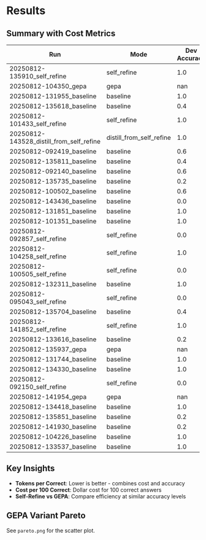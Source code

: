 # Results

## Summary with Cost Metrics

| Run | Mode | Dev Accuracy | Test Accuracy | Avg Tokens | Tokens/Correct | Cost/100 Correct |
|-----|------|--------------|---------------|------------|----------------|------------------|
| 20250812-135910_self_refine | self_refine | 1.0 | 1.0 | 19.2 | 19.2 | $0.0038 |
| 20250812-104350_gepa | gepa | nan | 1.0 | nan | 92.0 | $0.0184 |
| 20250812-131955_baseline | baseline | 1.0 | 1.0 | 96.4 | 96.4 | $0.0193 |
| 20250812-135618_baseline | baseline | 0.4 | 0.2 | 99.0 | 247.5 | $0.0495 |
| 20250812-101433_self_refine | self_refine | 1.0 | 1.0 | 15.8 | 15.8 | $0.0032 |
| 20250812-143528_distill_from_self_refine | distill_from_self_refine | 1.0 | 1.0 | 606.8 | 606.8 | $0.1214 |
| 20250812-092419_baseline | baseline | 0.6 | 0.4 | 7.0 | 11.666666666666668 | $0.0023 |
| 20250812-135811_baseline | baseline | 0.4 | 0.2 | 105.4 | 263.5 | $0.0527 |
| 20250812-092140_baseline | baseline | 0.6 | 0.4 | 7.0 | 11.666666666666668 | $0.0023 |
| 20250812-135735_baseline | baseline | 0.2 | 0.2 | 94.6 | 472.99999999999994 | $0.0946 |
| 20250812-100502_baseline | baseline | 0.6 | 0.4 | 7.0 | 11.666666666666668 | $0.0023 |
| 20250812-143436_baseline | baseline | 0.0 | 0.2 | 86.2 | ∞ | ∞ |
| 20250812-131851_baseline | baseline | 1.0 | 1.0 | 98.4 | 98.4 | $0.0197 |
| 20250812-101351_baseline | baseline | 1.0 | 1.0 | 94.0 | 94.0 | $0.0188 |
| 20250812-092857_self_refine | self_refine | 0.0 | 0.0 | 7.0 | ∞ | ∞ |
| 20250812-104258_self_refine | self_refine | 1.0 | 1.0 | 16.2 | 16.2 | $0.0032 |
| 20250812-100505_self_refine | self_refine | 0.0 | 0.0 | 7.0 | ∞ | ∞ |
| 20250812-132311_baseline | baseline | 1.0 | 1.0 | 95.6 | 95.6 | $0.0191 |
| 20250812-095043_self_refine | self_refine | 0.0 | 0.0 | 7.0 | ∞ | ∞ |
| 20250812-135704_baseline | baseline | 0.4 | 0.0 | 95.8 | 239.49999999999997 | $0.0479 |
| 20250812-141852_self_refine | self_refine | 1.0 | 1.0 | 519.4 | 519.4 | $0.1039 |
| 20250812-133616_baseline | baseline | 0.2 | 0.2 | 2.0 | 10.0 | $0.0020 |
| 20250812-135937_gepa | gepa | nan | 0.4 | nan | 253.99999999999997 | $0.0508 |
| 20250812-131744_baseline | baseline | 1.0 | 1.0 | 97.8 | 97.8 | $0.0196 |
| 20250812-134330_baseline | baseline | 1.0 | 1.0 | 91.0 | 91.0 | $0.0182 |
| 20250812-092150_self_refine | self_refine | 0.0 | 0.0 | 7.0 | ∞ | ∞ |
| 20250812-141954_gepa | gepa | nan | 0.0 | nan | ∞ | ∞ |
| 20250812-134418_baseline | baseline | 1.0 | 1.0 | 92.2 | 92.2 | $0.0184 |
| 20250812-135851_baseline | baseline | 0.2 | 0.2 | 97.2 | 486.0 | $0.0972 |
| 20250812-141930_baseline | baseline | 0.2 | 0.0 | 96.8 | 483.99999999999994 | $0.0968 |
| 20250812-104226_baseline | baseline | 1.0 | 1.0 | 98.4 | 98.4 | $0.0197 |
| 20250812-133537_baseline | baseline | 1.0 | 1.0 | 102.2 | 102.2 | $0.0204 |

## Key Insights

- **Tokens per Correct**: Lower is better - combines cost and accuracy
- **Cost per 100 Correct**: Dollar cost for 100 correct answers
- **Self-Refine vs GEPA**: Compare efficiency at similar accuracy levels

## GEPA Variant Pareto

See `pareto.png` for the scatter plot.